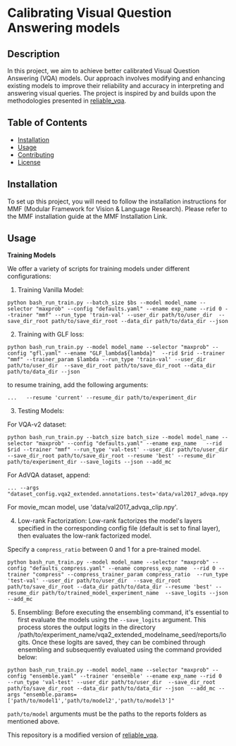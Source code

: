 # Calibrating Visual Question Answering models

## Description
In this project, we aim to achieve better calibrated Visual Question Answering (VQA) models. Our approach involves modifying and enhancing existing models to improve their reliability and accuracy in interpreting and answering visual queries. The project is inspired by and builds upon the methodologies presented in [reliable_vqa](https://github.com/facebookresearch/reliable_vqa).

<!-- Project description and usage instructions will be updated soon. -->

## Table of Contents
- [Installation](#installation)
- [Usage](#usage)
- [Contributing](#contributing)
- [License](#license)

## Installation
To set up this project, you will need to follow the installation instructions for MMF (Modular Framework for Vision & Language Research). Please refer to the MMF installation guide at the MMF Installation Link.


## Usage

**Training Models**

We offer a variety of scripts for training models under different configurations:

1. Training Vanilla Model:
```
python bash_run_train.py --batch_size $bs --model model_name --selector "maxprob" --config "defaults.yaml" --ename exp_name --rid 0 --trainer "mmf" --run_type 'train-val' --user_dir path/to/user_dir  --save_dir_root path/to/save_dir_root --data_dir path/to/data_dir --json
```
2. Training with GLF loss:
```
python bash_run_train.py --model model_name --selector "maxprob" --config "gfl.yaml" --ename "GLF_lambda${lambda}"  --rid $rid --trainer "mmf" --trainer_param $lambda --run_type 'train-val' --user_dir path/to/user_dir  --save_dir_root path/to/save_dir_root --data_dir path/to/data_dir --json
```

to resume training, add the following arguments:
```
...   --resume 'current' --resume_dir path/to/experiment_dir
```
3. Testing Models:

For VQA-v2 dataset:
```
python bash_run_train.py --batch_size batch_size --model model_name --selector "maxprob" --config "defaults.yaml" --ename exp_name   --rid $rid --trainer "mmf" --run_type 'val-test' --user_dir path/to/user_dir  --save_dir_root path/to/save_dir_root --resume 'best' --resume_dir path/to/experiment_dir --save_logits --json --add_mc 
```
For AdVQA dataset, append:
```
... --args "dataset_config.vqa2_extended.annotations.test='data/val2017_advqa.npy'"
```
For movie_mcan model, use 'data/val2017_advqa_clip.npy'.

4. Low-rank Factorization:
Low-rank factorizes the model's layers specified in the corresponding config file (default is set to final layer), then evaluates the low-rank factorized model.

Specify a ```compress_ratio``` between 0 and 1 for a pre-trained model.
```
python bash_run_train.py --model model_name --selector "maxprob" --config "defaults_compress.yaml" --ename compress_exp_name  --rid 0 --trainer "compress" --compress_trainer_param compress_ratio  --run_type 'test-val' --user_dir path/to/user_dir  --save_dir_root path/to/save_dir_root --data_dir path/to/data_dir --resume 'best' --resume_dir path/to/trained_model_experiment_name  --save_logits --json --add_mc
```

5. Ensembling:
Before executing the ensembling command, it's essential to first evaluate the models using the ```--save_logits``` argument. This process stores the output logits in the directory /path/to/experiment_name/vqa2_extended_modelname_seed/reports/logits. Once these logits are saved, they can be combined through ensembling and subsequently evaluated using the command provided below:
```
python bash_run_train.py --model model_name --selector "maxprob" --config "ensemble.yaml" --trainer 'ensemble' --ename exp_name --rid 0  --run_type 'val-test' --user_dir path/to/user_dir  --save_dir_root path/to/save_dir_root --data_dir path/to/data_dir --json  --add_mc --args "ensemble.params=['path/to/model1','path/to/model2','path/to/model3']"
```
```path/to/model``` arguments must be the paths to the reports folders as mentioned above.




This repository is a modified version of [reliable_vqa](https://github.com/facebookresearch/reliable_vqa).
